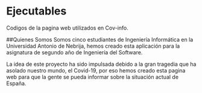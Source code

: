# Ejecutables
Codigos de la pagina web utilizados en Cov-info.


##Quienes Somos
Somos cinco estudiantes de Ingeniería Informática en la Universidad Antonio de Nebrija, hemos creado esta aplicación para la asignatura de segundo año de Ingeniería del Software.

La idea de este proyecto ha sido impulsada debido a la gran tragedia que ha asolado nuestro mundo, el Covid-19, por eso hemos creado esta pagina web para que la gente se pueda informar sobre la situación actual de España.
